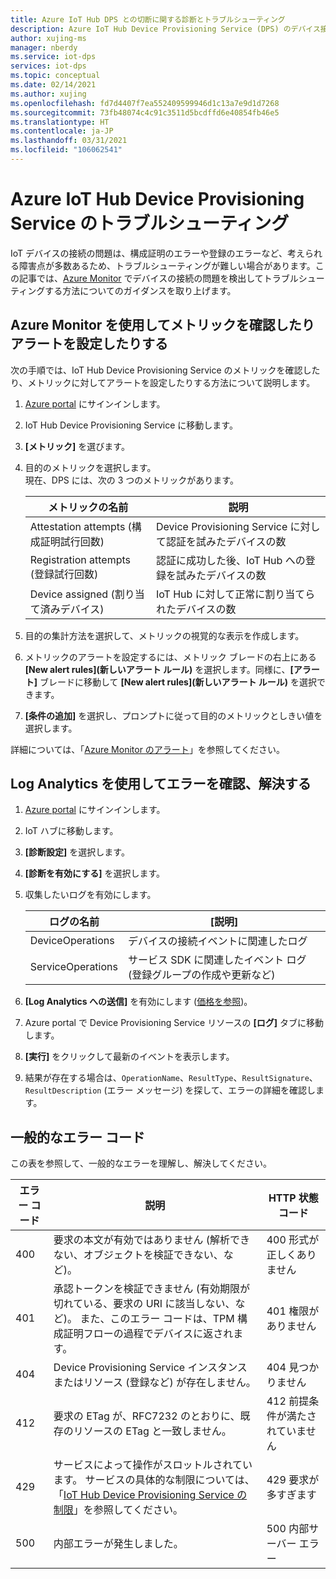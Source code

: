 ```yaml
---
title: Azure IoT Hub DPS との切断に関する診断とトラブルシューティング
description: Azure IoT Hub Device Provisioning Service (DPS) のデバイス接続に関する一般的なエラーを診断し、解決する方法について説明します
author: xujing-ms
manager: nberdy
ms.service: iot-dps
services: iot-dps
ms.topic: conceptual
ms.date: 02/14/2021
ms.author: xujing
ms.openlocfilehash: fd7d4407f7ea552409599946d1c13a7e9d1d7268
ms.sourcegitcommit: 73fb48074c4c91c3511d5bcdffd6e40854fb46e5
ms.translationtype: HT
ms.contentlocale: ja-JP
ms.lasthandoff: 03/31/2021
ms.locfileid: "106062541"
---
```

# <a name="troubleshooting-with-azure-iot-hub-device-provisioning-service"></a>Azure IoT Hub Device Provisioning Service のトラブルシューティング

IoT デバイスの接続の問題は、構成証明のエラーや登録のエラーなど、考えられる障害点が多数あるため、トラブルシューティングが難しい場合があります。この記事では、[Azure Monitor](../azure-monitor/overview.md) でデバイスの接続の問題を検出してトラブルシューティングする方法についてのガイダンスを取り上げます。

## <a name="using-azure-monitor-to-view-metrics-and-set-up-alerts"></a>Azure Monitor を使用してメトリックを確認したりアラートを設定したりする

次の手順では、IoT Hub Device Provisioning Service のメトリックを確認したり、メトリックに対してアラートを設定したりする方法について説明します。 

1. [Azure portal](https://portal.azure.com) にサインインします。

2. IoT Hub Device Provisioning Service に移動します。

3. **[メトリック]** を選びます。

4. 目的のメトリックを選択します。 
   <br />現在、DPS には、次の 3 つのメトリックがあります。

    | メトリックの名前 | 説明 |
    |-------|------------|
    | Attestation attempts (構成証明試行回数) | Device Provisioning Service に対して認証を試みたデバイスの数|
    | Registration attempts (登録試行回数) | 認証に成功した後、IoT Hub への登録を試みたデバイスの数|
    | Device assigned (割り当て済みデバイス) | IoT Hub に対して正常に割り当てられたデバイスの数|

5. 目的の集計方法を選択して、メトリックの視覚的な表示を作成します。 

6. メトリックのアラートを設定するには、メトリック ブレードの右上にある **[New alert rules]\(新しいアラート ルール\)** を選択します。同様に、**[アラート]** ブレードに移動して **[New alert rules]\(新しいアラート ルール\)** を選択できます。

7. **[条件の追加]** を選択し、プロンプトに従って目的のメトリックとしきい値を選択します。

詳細については、「[Azure Monitor のアラート](../azure-monitor/alerts/alerts-overview.md)」を参照してください。

## <a name="using-log-analytic-to-view-and-resolve-errors"></a>Log Analytics を使用してエラーを確認、解決する

1. [Azure portal](https://portal.azure.com) にサインインします。

2. IoT ハブに移動します。

3. **[診断設定]** を選択します。

4. **[診断を有効にする]** を選択します。

5. 収集したいログを有効にします。

    | ログの名前 | [説明] |
    |-------|------------|
    | DeviceOperations | デバイスの接続イベントに関連したログ |
    | ServiceOperations | サービス SDK に関連したイベント ログ (登録グループの作成や更新など)|

6. **[Log Analytics への送信]** を有効にします ([価格を参照](https://azure.microsoft.com/pricing/details/log-analytics/))。 

7. Azure portal で Device Provisioning Service リソースの **[ログ]** タブに移動します。

8. **[実行]** をクリックして最新のイベントを表示します。

9. 結果が存在する場合は、`OperationName`、`ResultType`、`ResultSignature`、`ResultDescription` (エラー メッセージ) を探して、エラーの詳細を確認します。


## <a name="common-error-codes"></a>一般的なエラー コード
この表を参照して、一般的なエラーを理解し、解決してください。

| エラー コード| 説明 | HTTP 状態コード |
|-------|------------|------------|
| 400 | 要求の本文が有効ではありません (解析できない、オブジェクトを検証できない、など)。| 400 形式が正しくありません |
| 401 | 承認トークンを検証できません (有効期限が切れている、要求の URI に該当しない、など)。 また、このエラー コードは、TPM 構成証明フローの過程でデバイスに返されます。 | 401 権限がありません|
| 404 | Device Provisioning Service インスタンスまたはリソース (登録など) が存在しません。 |404 見つかりません |
| 412 | 要求の ETag が、RFC7232 のとおりに、既存のリソースの ETag と一致しません。 | 412 前提条件が満たされていません |
| 429 | サービスによって操作がスロットルされています。 サービスの具体的な制限については、「[IoT Hub Device Provisioning Service の制限](../azure-resource-manager/management/azure-subscription-service-limits.md#iot-hub-device-provisioning-service-limits)」を参照してください。 | 429 要求が多すぎます |
| 500 | 内部エラーが発生しました。 | 500 内部サーバー エラー|